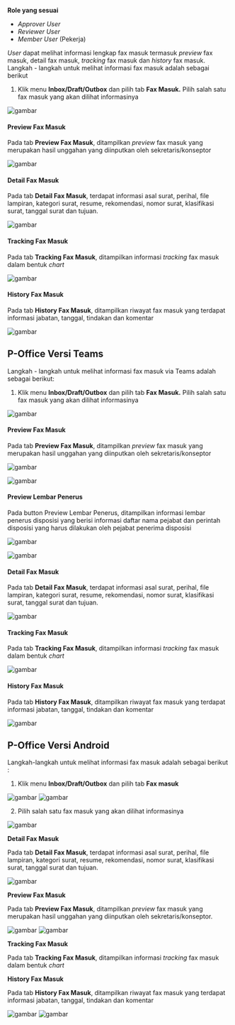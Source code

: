 **Role yang sesuai**

- *Approver User*
- *Reviewer User*
- *Member User* (Pekerja)

*User* dapat melihat informasi lengkap fax masuk termasuk *preview* fax masuk, detail fax masuk, *tracking* fax masuk dan *history* fax masuk. Langkah - langkah untuk melihat informasi fax masuk adalah sebagai berikut

1. Klik menu **Inbox/Draft/Outbox** dan pilih tab **Fax Masuk.** Pilih salah satu fax masuk yang akan dilihat informasinya

![gambar](FaxMasuk/FM_WEB/InfoFM01.png) 

#### **Preview Fax Masuk**

Pada tab **Preview Fax Masuk**, ditampilkan *preview* fax masuk yang merupakan hasil unggahan yang diinputkan oleh sekretaris/konseptor

![gambar](FaxMasuk/FM_WEB/PreviewFM01.png) 

#### **Detail Fax Masuk**

Pada tab **Detail Fax Masuk**, terdapat informasi asal surat, perihal, file lampiran, kategori surat, resume, rekomendasi, nomor surat, klasifikasi surat, tanggal surat dan tujuan.

![gambar](FaxMasuk/FM_WEB/DetailFM01.png) 

#### **Tracking Fax Masuk**

Pada tab **Tracking Fax Masuk**, ditampilkan informasi *tracking* fax masuk dalam bentuk *chart*

![gambar](FaxMasuk/FM_WEB/TrackingFM01.png) 

#### **History Fax Masuk**

Pada tab **History Fax Masuk**, ditampilkan riwayat fax masuk yang terdapat informasi jabatan, tanggal, tindakan dan komentar

![gambar](FaxMasuk/FM_WEB/HistoryFM01.png) 

## **P-Office Versi Teams**

Langkah - langkah untuk melihat informasi fax masuk via Teams adalah sebagai berikut:

1. Klik menu **Inbox/Draft/Outbox** dan pilih tab **Fax Masuk.** Pilih salah satu fax masuk yang akan dilihat informasinya

![gambar](FaxMasuk/FM_Teams/FM39.png)

#### **Preview Fax Masuk**

Pada tab **Preview Fax Masuk**, ditampilkan *preview* fax masuk yang merupakan hasil unggahan yang diinputkan oleh sekretaris/konseptor

![gambar](FaxMasuk/FM_Teams/FM40.png)

![gambar](FaxMasuk/FM_Teams/FM41.png)

#### **Preview Lembar Penerus**
Pada button Preview Lembar Penerus, ditampilkan informasi lembar penerus disposisi yang berisi informasi daftar nama pejabat dan perintah disposisi yang harus dilakukan oleh pejabat penerima disposisi

![gambar](FaxMasuk/FM_Teams/FM42.png)

![gambar](FaxMasuk/FM_Teams/FM43.png)

#### **Detail Fax Masuk**

Pada tab **Detail Fax Masuk**, terdapat informasi asal surat, perihal, file lampiran, kategori surat, resume, rekomendasi, nomor surat, klasifikasi surat, tanggal surat dan tujuan.

![gambar](FaxMasuk/FM_Teams/FM44.png)

#### **Tracking Fax Masuk**

Pada tab **Tracking Fax Masuk**, ditampilkan informasi *tracking* fax masuk dalam bentuk *chart*

![gambar](FaxMasuk/FM_Teams/FM45.png)

#### **History Fax Masuk**

Pada tab **History Fax Masuk**, ditampilkan riwayat fax masuk yang terdapat informasi jabatan, tanggal, tindakan dan komentar

![gambar](FaxMasuk/FM_Teams/FM46.png)


## **P-Office Versi Android**

Langkah-langkah untuk melihat informasi fax masuk adalah sebagai berikut :

1. Klik menu **Inbox/Draft/Outbox** dan pilih tab **Fax masuk**

![gambar](Faxmasuk/FM_Android/InfoFM/A01.jpg) ![gambar](Faxmasuk/FM_Android/InfoFM/A02.jpg)

2. Pilih salah satu fax masuk yang akan dilihat informasinya

![gambar](Faxmasuk/FM_Android/InfoFM/A01.jpg)

**Detail Fax Masuk**

Pada tab **Detail Fax Masuk**, terdapat informasi asal surat, perihal, file lampiran, kategori surat, resume, rekomendasi, nomor surat, klasifikasi surat, tanggal surat dan tujuan.

![gambar](Faxmasuk/FM_Android/InfoFM/D01.jpg)

**Preview Fax Masuk**

Pada tab **Preview Fax Masuk**, ditampilkan _preview_ fax masuk yang merupakan hasil unggahan yang diinputkan oleh sekretaris/konseptor.

![gambar](Faxmasuk/FM_Android/InfoFM/P01.jpg) ![gambar](Faxmasuk/FM_Android/InfoFM/P02.jpg)

**Tracking Fax Masuk**

Pada tab **Tracking Fax Masuk**, ditampilkan informasi _tracking_ fax masuk dalam bentuk _chart_

**History Fax Masuk**

Pada tab **History Fax Masuk**, ditampilkan riwayat fax masuk yang terdapat informasi jabatan, tanggal, tindakan dan komentar


![gambar](Faxmasuk/FM_Android/InfoFM/H01.jpg) ![gambar](Faxmasuk/FM_Android/InfoFM/H02.jpg)
